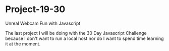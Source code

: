 # Project-19-30
Unreal Webcam Fun with Javascript


The last project I will be doing with the 30 Day Javascript Challenge because I don't want to run a local host nor do I want to spend time 
learning it at the moment.
